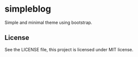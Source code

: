 # simpleblog
Simple and minimal theme using bootstrap.
 

## License
See the LICENSE file, this project is licensed under MIT license.
